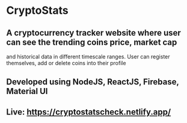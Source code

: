 # CryptoStats

## A cryptocurrency tracker website where user can see the trending coins price, market cap
and historical data in different timescale ranges. User can register themselves, add or 
delete coins into their profile

## Developed using NodeJS, ReactJS, Firebase, Material UI

## Live: https://cryptostatscheck.netlify.app/


